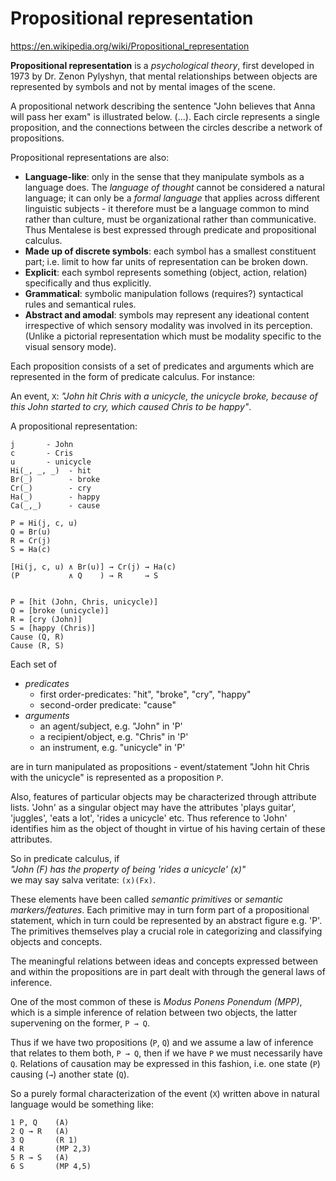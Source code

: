 # Propositional representation

https://en.wikipedia.org/wiki/Propositional_representation

**Propositional representation** is a *psychological theory*, first developed in 1973 by Dr. Zenon Pylyshyn, that mental relationships between objects are represented by symbols and not by mental images of the scene.

A propositional network describing the sentence "John believes that Anna will pass her exam" is illustrated below. (...). Each circle represents a single proposition, and the connections between the circles describe a network of propositions.

Propositional representations are also:
- **Language-like**: only in the sense that they manipulate symbols as a language does. The *language of thought* cannot be considered a natural language; it can only be a *formal language* that applies across different linguistic subjects - it therefore must be a language common to mind rather than culture, must be organizational rather than communicative. Thus Mentalese is best expressed through predicate and propositional calculus.
- **Made up of discrete symbols**: each symbol has a smallest constituent part; i.e. limit to how far units of representation can be broken down.
- **Explicit**: each symbol represents something (object, action, relation) specifically and thus explicitly.
- **Grammatical**: symbolic manipulation follows (requires?) syntactical rules and semantical rules.
- **Abstract and amodal**: symbols may represent any ideational content irrespective of which sensory modality was involved in its perception. (Unlike a pictorial representation which must be modality specific to the visual sensory mode).


Each proposition consists of a set of predicates and arguments which are represented in the form of predicate calculus. For instance:

An event, `X`: _"John hit Chris with a unicycle, the unicycle broke, because of this John started to cry, which caused Chris to be happy"_.

A propositional representation:

```
j       - John
c       - Cris
u       - unicycle
Hi(_, _, _)  - hit
Br(_)        - broke
Cr(_)        - cry
Ha(_)        - happy
Ca(_,_)      - cause

P = Hi(j, c, u)
Q = Br(u)
R = Cr(j)
S = Ha(c)

[Hi(j, c, u) ∧ Br(u)] → Cr(j) → Ha(c)
(P           ∧ Q    ) → R     → S


P = [hit (John, Chris, unicycle)]
Q = [broke (unicycle)]
R = [cry (John)]
S = [happy (Chris)]
Cause (Q, R)
Cause (R, S)
```

Each set of
- *predicates*
  - first order-predicates: "hit", "broke", "cry", "happy"
  - second-order predicate: "cause"
- *arguments*
  - an agent/subject, e.g. "John" in 'P'
  - a recipient/object, e.g. "Chris" in 'P'
  - an instrument, e.g. "unicycle" in 'P'

are in turn manipulated as propositions - event/statement "John hit Chris with the unicycle" is represented as a proposition `P`.

Also, features of particular objects may be characterized through attribute lists. 'John' as a singular object may have the attributes 'plays guitar', 'juggles', 'eats a lot', 'rides a unicycle' etc. Thus reference to 'John' identifies him as the object of thought in virtue of his having certain of these attributes.

So in predicate calculus, if   
_"John (F) has the property of being 'rides a unicycle' (x)"_    
we may say salva veritate: `(x)(Fx)`.

These elements have been called *semantic primitives* or *semantic markers/features*. Each primitive may in turn form part of a propositional statement, which in turn could be represented by an abstract figure e.g. 'P'. The primitives themselves play a crucial role in categorizing and classifying objects and concepts.

The meaningful relations between ideas and concepts expressed between and within the propositions are in part dealt with through the general laws of inference.

One of the most common of these is *Modus Ponens Ponendum (MPP)*, which is a simple inference of relation between two objects, the latter supervening on the former, `P → Q`.

Thus if we have two propositions (`P`, `Q`) and we assume a law of inference that relates to them both, `P → Q`, then if we have `P` we must necessarily have `Q`. Relations of causation may be expressed in this fashion, i.e. one state (`P`) causing (`→`) another state (`Q`).

So a purely formal characterization of the event (`X`) written above in natural language would be something like:

```
1 P, Q    (A)
2 Q → R   (A)
3 Q       (R 1)
4 R       (MP 2,3)
5 R → S   (A)
6 S       (MP 4,5)
```
